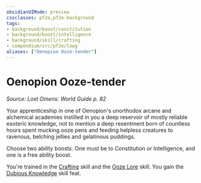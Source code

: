 ```yaml
---
obsidianUIMode: preview
cssclasses: pf2e,pf2e-background
tags:
- background/boost/constitution
- background/boost/intelligence
- background/skill/crafting
- compendium/src/pf2e/lowg
aliases: ["Oenopion Ooze-tender"]
---
```

# Oenopion Ooze-tender
*Source: Lost Omens: World Guide p. 82*  

Your apprenticeship in one of Oenopion's unorthodox arcane and alchemical academies instilled in you a deep reservoir of mostly reliable esoteric knowledge, not to mention a deep resentment born of countless hours spent mucking ooze pens and feeding helpless creatures to ravenous, belching jellies and gelatinous puddings.

Choose two ability boosts. One must be to Constitution or Intelligence, and one is a free ability boost.

You're trained in the [Crafting](compendium/skills.md#Crafting) skill and the [Ooze Lore](compendium/skills.md#Lore) skill. You gain the [Dubious Knowledge](compendium/feats/dubious-knowledge.md) skill feat.